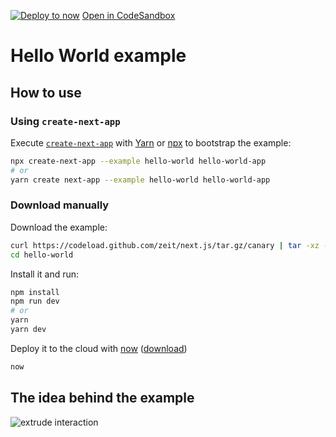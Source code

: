 [![Deploy to now](https://deploy.now.sh/static/button.svg)](https://deploy.now.sh/?repo=https://github.com/zeit/next.js/tree/master/examples/hello-world)
[Open in CodeSandbox](https://codesandbox.io/s/github/isBatak/react-three-extrude-interaction)

# Hello World example

## How to use

### Using `create-next-app`

Execute [`create-next-app`](https://github.com/segmentio/create-next-app) with [Yarn](https://yarnpkg.com/lang/en/docs/cli/create/) or [npx](https://github.com/zkat/npx#readme) to bootstrap the example:

```bash
npx create-next-app --example hello-world hello-world-app
# or
yarn create next-app --example hello-world hello-world-app
```

### Download manually

Download the example:

```bash
curl https://codeload.github.com/zeit/next.js/tar.gz/canary | tar -xz --strip=2 next.js-canary/examples/hello-world
cd hello-world
```

Install it and run:

```bash
npm install
npm run dev
# or
yarn
yarn dev
```

Deploy it to the cloud with [now](https://zeit.co/now) ([download](https://zeit.co/download))

```bash
now
```

## The idea behind the example

![extrude interaction](https://cdn.dribbble.com/users/527354/screenshots/6839124/senko_01_dribbble.png)
